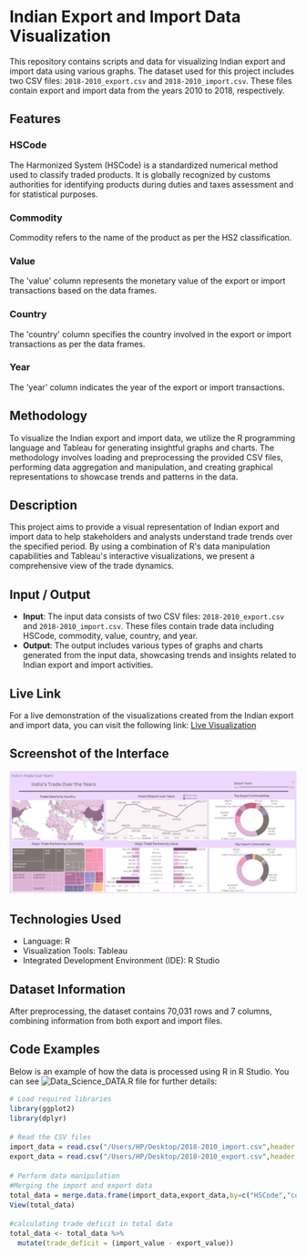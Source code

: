 # Indian Export and Import Data Visualization

This repository contains scripts and data for visualizing Indian export and import data using various graphs. The dataset used for this project includes two CSV files: `2018-2010_export.csv` and `2018-2010_import.csv`. These files contain export and import data from the years 2010 to 2018, respectively.

## Features

### HSCode
The Harmonized System (HSCode) is a standardized numerical method used to classify traded products. It is globally recognized by customs authorities for identifying products during duties and taxes assessment and for statistical purposes.

### Commodity
Commodity refers to the name of the product as per the HS2 classification.

### Value
The 'value' column represents the monetary value of the export or import transactions based on the data frames.

### Country
The 'country' column specifies the country involved in the export or import transactions as per the data frames.

### Year
The 'year' column indicates the year of the export or import transactions.

## Methodology

To visualize the Indian export and import data, we utilize the R programming language and Tableau for generating insightful graphs and charts. The methodology involves loading and preprocessing the provided CSV files, performing data aggregation and manipulation, and creating graphical representations to showcase trends and patterns in the data.

## Description

This project aims to provide a visual representation of Indian export and import data to help stakeholders and analysts understand trade trends over the specified period. By using a combination of R's data manipulation capabilities and Tableau's interactive visualizations, we present a comprehensive view of the trade dynamics.

## Input / Output

- **Input**: The input data consists of two CSV files: `2018-2010_export.csv` and `2018-2010_import.csv`. These files contain trade data including HSCode, commodity, value, country, and year.
- **Output**: The output includes various types of graphs and charts generated from the input data, showcasing trends and insights related to Indian export and import activities.

## Live Link

For a live demonstration of the visualizations created from the Indian export and import data, you can visit the following link: [Live Visualization](https://public.tableau.com/app/profile/sehajbir.singh.mann/viz/DataScience_Project-1_Sehajbir_102003478/IndiasTradeOverYears?publish=yes)

## Screenshot of the Interface

![Screenshot](Dashboard_DS.png)

## Technologies Used

- Language: R
- Visualization Tools: Tableau
- Integrated Development Environment (IDE): R Studio

## Dataset Information

After preprocessing, the dataset contains 70,031 rows and 7 columns, combining information from both export and import files.

## Code Examples

Below is an example of how the data is processed using R in R Studio. You can see ![Data_Science_DATA.R](Data_Science_DATA.R) file for further details:

```R
# Load required libraries
library(ggplot2)
library(dplyr)

# Read the CSV files
import_data = read.csv("/Users/HP/Desktop/2018-2010_import.csv",header = TRUE)
export_data = read.csv("/Users/HP/Desktop/2018-2010_export.csv",header = TRUE)

# Perform data manipulation
#Merging the import and export data
total_data = merge.data.frame(import_data,export_data,by=c("HSCode","country","year"))
View(total_data)

#calculating trade deficit in total data
total_data <- total_data %>%
  mutate(trade_deficit = (import_value - export_value))


